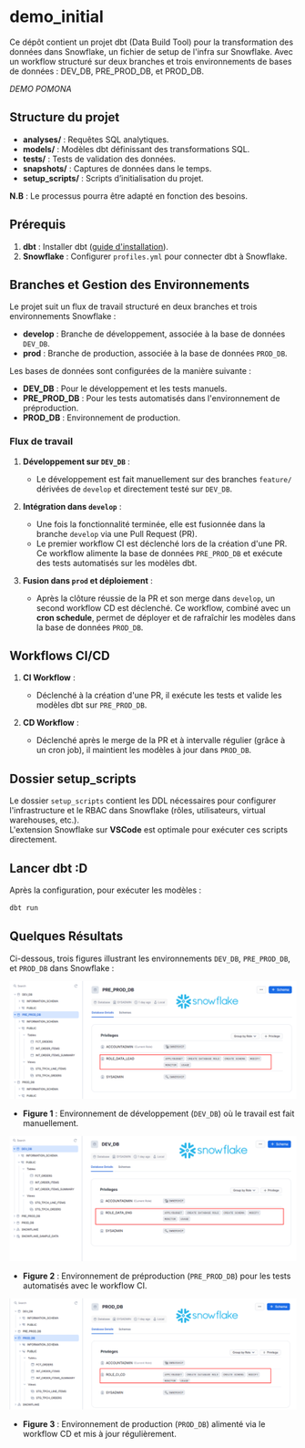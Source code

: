 # demo_initial

Ce dépôt contient un projet dbt (Data Build Tool) pour la transformation des données dans Snowflake, un fichier de setup de l'infra sur Snowflake. Avec un workflow structuré sur deux branches et trois environnements de bases de données : DEV_DB, PRE_PROD_DB, et PROD_DB. 

*DEMO POMONA*

## Structure du projet

- **analyses/** : Requêtes SQL analytiques.
- **models/** : Modèles dbt définissant des transformations SQL.
- **tests/** : Tests de validation des données.
- **snapshots/** : Captures de données dans le temps.
- **setup_scripts/** : Scripts d’initialisation du projet.

**N.B** : Le processus pourra être adapté en fonction des besoins.

## Prérequis

1. **dbt** : Installer dbt ([guide d'installation](https://docs.getdbt.com/docs/installation)).
2. **Snowflake** : Configurer `profiles.yml` pour connecter dbt à Snowflake.

## Branches et Gestion des Environnements

Le projet suit un flux de travail structuré en deux branches et trois environnements Snowflake :

- **develop** : Branche de développement, associée à la base de données `DEV_DB`.
- **prod** : Branche de production, associée à la base de données `PROD_DB`.

Les bases de données sont configurées de la manière suivante :
- **DEV_DB** : Pour le développement et les tests manuels.
- **PRE_PROD_DB** : Pour les tests automatisés dans l'environnement de préproduction.
- **PROD_DB** : Environnement de production.

### Flux de travail

1. **Développement sur `DEV_DB`** :  
   - Le développement est fait manuellement sur des branches `feature/` dérivées de `develop` et directement testé sur `DEV_DB`.
   
2. **Intégration dans `develop`** :
   - Une fois la fonctionnalité terminée, elle est fusionnée dans la branche `develop` via une Pull Request (PR).
   - Le premier workflow CI est déclenché lors de la création d'une PR. Ce workflow alimente la base de données `PRE_PROD_DB` et exécute des tests automatisés sur les modèles dbt.
   
3. **Fusion dans `prod` et déploiement** :
   - Après la clôture réussie de la PR et son merge dans `develop`, un second workflow CD est déclenché. Ce workflow, combiné avec un **cron schedule**, permet de déployer et de rafraîchir les modèles dans la base de données `PROD_DB`.

## Workflows CI/CD

1. **CI Workflow** : 
   - Déclenché à la création d'une PR, il exécute les tests et valide les modèles dbt sur `PRE_PROD_DB`.
   
2. **CD Workflow** :
   - Déclenché après le merge de la PR et à intervalle régulier (grâce à un cron job), il maintient les modèles à jour dans `PROD_DB`.

## Dossier setup_scripts

Le dossier `setup_scripts` contient les DDL nécessaires pour configurer l'infrastructure et le RBAC dans Snowflake (rôles, utilisateurs, virtual warehouses, etc.).  
L'extension Snowflake sur **VSCode** est optimale pour exécuter ces scripts directement.

## Lancer dbt :D

Après la configuration, pour exécuter les modèles :
```bash
dbt run 
```

## Quelques Résultats
Ci-dessous, trois figures illustrant les environnements `DEV_DB`, `PRE_PROD_DB`, et `PROD_DB` dans Snowflake :

![DEV_DB](images/PRE_PROD_DB.png)
- **Figure 1** : Environnement de développement (`DEV_DB`) où le travail est fait manuellement.

![DEV_DB](images/DEV_DB.png)
- **Figure 2** : Environnement de préproduction (`PRE_PROD_DB`) pour les tests automatisés avec le workflow CI.

![DEV_DB](images/PROD_DB.png)
- **Figure 3** : Environnement de production (`PROD_DB`) alimenté via le workflow CD et mis à jour régulièrement.